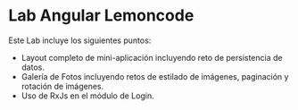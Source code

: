 # Lab Angular Lemoncode

Este Lab incluye los siguientes puntos:
- Layout completo de mini-aplicación incluyendo reto de persistencia de datos.
- Galería de Fotos incluyendo retos de estilado de imágenes, paginación y rotación de imágenes.
- Uso de RxJs en el módulo de Login.


